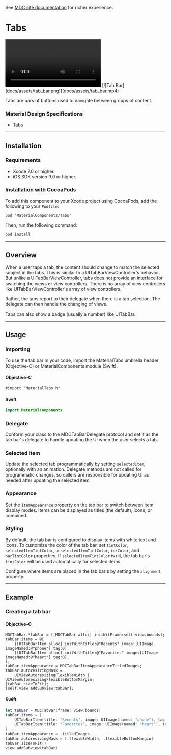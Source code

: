 <!--{% if site.link_to_site == "true" %}-->
See <a href="https://material-ext.appspot.com/mdc-ios-preview/components/Tabs/">MDC site documentation</a> for richer experience.
<!--{% else %}See <a href="https://github.com/google/material-components-ios/tree/develop/components/Tabs">GitHub</a> for README documentation.{% endif %}-->

# Tabs

<div class="ios-animation right" markdown="1">
  <video src="docs/assets/tab_bar.mp4" autoplay loop></video>
  [![Tab Bar](docs/assets/tab_bar.png)](docs/assets/tab_bar.mp4)
</div>

Tabs are bars of buttons used to navigate between groups of content.
<!--{: .intro :}-->

### Material Design Specifications

<ul class="icon-list">
  <li class="icon-link">
    <a href="https://material.google.com/components/tabs.html">
      Tabs
    </a>
  </li>
<!--  <li class="icon-link">-->
<!--    <a href="https://material.google.com/components/bottom-navigation.html">-->
<!--      Bottom navigation-->
<!--    </a>-->
<!--  </li>-->
</ul>

- - -

## Installation

### Requirements

- Xcode 7.0 or higher.
- iOS SDK version 9.0 or higher.

### Installation with CocoaPods

To add this component to your Xcode project using CocoaPods, add the
following to your `Podfile`:

~~~
pod 'MaterialComponents/Tabs'
~~~

Then, run the following command:

~~~ bash
pod install
~~~

- - -

## Overview

When a user taps a tab, the content should change to match the selected subject in the tabs. This is similar to a UITabBarViewController's behavior. But unlike a UITabBarViewController, tabs does not provide an interface for switching the views or view controllers. There is no array of view controllers like UITabBarViewController's array of view controllers.

Rather, the tabs report to their delegate when there is a tab selection. The delegate can then handle the changing of views.

Tabs can also show a badge (usually a number) like UITabBar.

- - -

## Usage

### Importing

To use the tab bar in your code, import the MaterialTabs umbrella header (Objective-C) or MaterialComponents module (Swift).

<!--<div class="material-code-render" markdown="1">-->
#### Objective-C

~~~ objc
#import "MaterialTabs.h"
~~~

#### Swift
~~~ swift
import MaterialComponents
~~~
<!--</div>-->

### Delegate

Conform your class to the MDCTabBarDelegate protocol and set it as the tab bar's delegate to handle updating the UI when the user selects a tab. 

### Selected item

Update the selected tab programmatically by setting `selectedItem`, optionally with an animation. Delegate methods are not called for programmatic changes, so callers are responsible for updating UI as needed after updating the selected item.

### Appearance

Set the `itemAppearance` property on the tab bar to switch between item display modes. Items can be displayed as titles (the default), icons, or combined.

### Styling

By default, the tab bar is configured to display items with white text and icons. To customize the color of the tab bar, set `tintColor`, `selectedItemTintColor`, `unselectedItemTintColor`, `inkColor`, and `barTintColor` properties. If `selectedItemTintColor` is nil, the tab bar's `tintColor` will be used automatically for selected items.

Configure where items are placed in the tab bar's by setting the `alignment` property.

- - -

## Example

### Creating a tab bar

<!--<div class="material-code-render" markdown="1">-->
#### Objective-C

~~~ objc
MDCTabBar *tabBar = [[MDCTabBar alloc] initWitFrame:self.view.bounds];
tabBar.items = @[
    [[UITabBarItem alloc] initWithTitle:@"Recents" image:[UIImage imageNamed:@"phone"] tag:0],
    [[UITabBarItem alloc] initWithTitle:@"Favorites" image:[UIImage imageNamed:@"heart"] tag:0],
];
tabBar.itemAppearance = MDCTabBarItemAppearanceTitledImages;
tabBar.autoresizingMask =
    UIViewAutoresizingFlexibleWidth | UIViewAutoresizingFlexibleBottomMargin;
[tabBar sizeToFit];
[self.view addSubview:tabBar];
~~~

#### Swift
~~~ swift
let tabBar = MDCTabBar(frame: view.bounds)
tabBar.items = [
    UITabBarItem(title: "Recents", image: UIImage(named: "phone"), tag: 0),
    UITabBarItem(title: "Favorites", image: UIImage(named: "heart"), tag: 0),
]
tabBar.itemAppearance = .titledImages
tabBar.autoresizingMask = [.flexibleWidth, .flexibleBottomMargin]
tabBar.sizeToFit()
view.addSubview(tabBar)
~~~
<!--</div>-->
